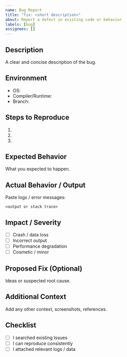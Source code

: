 ```yaml
---
name: Bug Report
title: "fix: <short description>"
about: Report a defect in existing code or behavior
labels: [bug]
assignees: []
---
```


## Description
A clear and concise description of the bug.

## Environment
- OS: <!-- e.g., Ubuntu 22.04 -->
- Compiler/Runtime: <!-- e.g., gcc 13, Python 3.12 -->
- Branch: <!-- e.g., feat/scheduler-phase1 -->

## Steps to Reproduce
1. 
2. 
3. 

## Expected Behavior
What you expected to happen.

## Actual Behavior / Output
Paste logs / error messages:
```
<output or stack trace>
```

## Impact / Severity
- [ ] Crash / data loss
- [ ] Incorrect output
- [ ] Performance degradation
- [ ] Cosmetic / minor

## Proposed Fix (Optional)
Ideas or suspected root cause.

## Additional Context
Add any other context, screenshots, references.

## Checklist
- [ ] I searched existing Issues
- [ ] I can reproduce consistently
- [ ] I attached relevant logs / data
